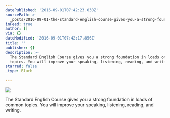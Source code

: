```yaml
---
datePublished: '2016-09-01T07:42:23.030Z'
sourcePath: >-
  _posts/2016-09-01-the-standard-english-course-gives-you-a-strong-foundation-in.md
inFeed: true
author: []
via: {}
dateModified: '2016-09-01T07:42:17.856Z'
title: ''
publisher: {}
description: >-
  The Standard English Course gives you a strong foundation in loads of common
  topics. You will improve your speaking, listening, reading, and writing.
starred: false
_type: Blurb

---
```

![](https://the-grid-user-content.s3-us-west-2.amazonaws.com/1d1d9e0b-2909-4ffb-88ab-e229601b37bd.png)

The Standard English Course gives you a strong foundation in loads of common topics. You will improve your speaking, listening, reading, and writing.